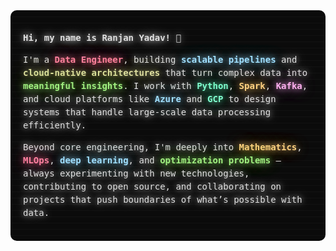 <div style="background-color:#0B0B0B; color:#E0E0E0; padding:20px; border-radius:10px; font-family:'Roboto Mono', monospace; line-height:1.5; background-image:linear-gradient(to bottom, #121212 1px, transparent 1px); background-size:100% 10px;">

<p style="text-shadow:0 0 10px rgba(224, 224, 224, 0.8), 0 0 20px rgba(224, 224, 224, 0.6), 0 0 30px rgba(224, 224, 224, 0.4);">
<span style="font-weight:700;">Hi, my name is Ranjan Yadav!</span> 👋
</p>

<p style="text-shadow:0 0 10px rgba(224, 224, 224, 0.8), 0 0 20px rgba(224, 224, 224, 0.6), 0 0 30px rgba(224, 224, 224, 0.4);">
I'm a <span style="color:#FF80A0; text-shadow:0 0 10px rgba(255, 128, 160, 0.8), 0 0 20px rgba(255, 128, 160, 0.6), 0 0 30px rgba(255, 128, 160, 0.4);"><b>Data Engineer</b></span>, building <span style="color:#A0E0FF; text-shadow:0 0 10px rgba(160, 224, 255, 0.8), 0 0 20px rgba(160, 224, 255, 0.6), 0 0 30px rgba(160, 224, 255, 0.4);"><b>scalable pipelines</b></span> and <span style="color:#E0E0A0; text-shadow:0 0 10px rgba(224, 224, 160, 0.8), 0 0 20px rgba(224, 224, 160, 0.6), 0 0 30px rgba(224, 224, 160, 0.4);"><b>cloud-native architectures</b></span> that turn complex data into <span style="color:#A0F080; text-shadow:0 0 10px rgba(160, 240, 128, 0.8), 0 0 20px rgba(160, 240, 128, 0.6), 0 0 30px rgba(160, 240, 128, 0.4);"><b>meaningful insights</b></span>.
I work with <span style="color:#80FFD0; text-shadow:0 0 10px rgba(128, 255, 208, 0.8), 0 0 20px rgba(128, 255, 208, 0.6), 0 0 30px rgba(128, 255, 208, 0.4);"><b>Python</b></span>, <span style="color:#FFD180; text-shadow:0 0 10px rgba(255, 209, 128, 0.8), 0 0 20px rgba(255, 209, 128, 0.6), 0 0 30px rgba(255, 209, 128, 0.4);"><b>Spark</b></span>, <span style="color:#FFB0F0; text-shadow:0 0 10px rgba(255, 176, 240, 0.8), 0 0 20px rgba(255, 176, 240, 0.6), 0 0 30px rgba(255, 176, 240, 0.4);"><b>Kafka</b></span>, and cloud platforms like <span style="color:#A0E0FF; text-shadow:0 0 10px rgba(160, 224, 255, 0.8), 0 0 20px rgba(160, 224, 255, 0.6), 0 0 30px rgba(160, 224, 255, 0.4);"><b>Azure</b></span> and <span style="color:#80FFD0; text-shadow:0 0 10px rgba(128, 255, 208, 0.8), 0 0 20px rgba(128, 255, 208, 0.6), 0 0 30px rgba(128, 255, 208, 0.4);"><b>GCP</b></span> to design systems that handle large-scale data processing efficiently.
</p>

<p style="text-shadow:0 0 10px rgba(224, 224, 224, 0.8), 0 0 20px rgba(224, 224, 224, 0.6), 0 0 30px rgba(224, 224, 224, 0.4);">
Beyond core engineering, I'm deeply into <span style="color:#FFD180; text-shadow:0 0 10px rgba(255, 209, 128, 0.8), 0 0 20px rgba(255, 209, 128, 0.6), 0 0 30px rgba(255, 209, 128, 0.4);"><b>Mathematics</b></span>, <span style="color:#FF80A0; text-shadow:0 0 10px rgba(255, 128, 160, 0.8), 0 0 20px rgba(255, 128, 160, 0.6), 0 0 30px rgba(255, 128, 160, 0.4);"><b>MLOps</b></span>, <span style="color:#A0E0FF; text-shadow:0 0 10px rgba(160, 224, 255, 0.8), 0 0 20px rgba(160, 224, 255, 0.6), 0 0 30px rgba(160, 224, 255, 0.4);"><b>deep learning</b></span>, and <span style="color:#A0F080; text-shadow:0 0 10px rgba(160, 240, 128, 0.8), 0 0 20px rgba(160, 240, 128, 0.6), 0 0 30px rgba(160, 240, 128, 0.4);"><b>optimization problems</b></span> — always experimenting with new technologies, contributing to open source, and collaborating on projects that push boundaries of what’s possible with data.
</p>

</div>

